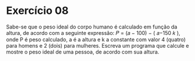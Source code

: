# Exercício 08
Sabe-se que o peso ideal do corpo humano é calculado em função da altura, de
acordo com a seguinte expressão: 𝑃 = (𝑎 − 100) − (
𝑎−150
𝑘
), onde P é peso
calculado, a é a altura e k a constante com valor 4 (quatro) para homens e 2 (dois)
para mulheres. Escreva um programa que calcule e mostre o peso ideal de uma
pessoa, de acordo com sua altura.
